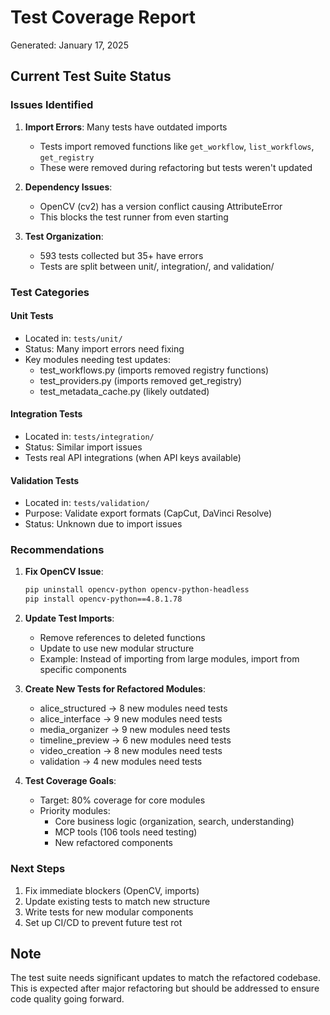 # Test Coverage Report
Generated: January 17, 2025

## Current Test Suite Status

### Issues Identified

1. **Import Errors**: Many tests have outdated imports
   - Tests import removed functions like `get_workflow`, `list_workflows`, `get_registry`
   - These were removed during refactoring but tests weren't updated

2. **Dependency Issues**: 
   - OpenCV (cv2) has a version conflict causing AttributeError
   - This blocks the test runner from even starting

3. **Test Organization**:
   - 593 tests collected but 35+ have errors
   - Tests are split between unit/, integration/, and validation/

### Test Categories

#### Unit Tests
- Located in: `tests/unit/`
- Status: Many import errors need fixing
- Key modules needing test updates:
  - test_workflows.py (imports removed registry functions)
  - test_providers.py (imports removed get_registry)
  - test_metadata_cache.py (likely outdated)

#### Integration Tests  
- Located in: `tests/integration/`
- Status: Similar import issues
- Tests real API integrations (when API keys available)

#### Validation Tests
- Located in: `tests/validation/`
- Purpose: Validate export formats (CapCut, DaVinci Resolve)
- Status: Unknown due to import issues

### Recommendations

1. **Fix OpenCV Issue**:
   ```bash
   pip uninstall opencv-python opencv-python-headless
   pip install opencv-python==4.8.1.78
   ```

2. **Update Test Imports**:
   - Remove references to deleted functions
   - Update to use new modular structure
   - Example: Instead of importing from large modules, import from specific components

3. **Create New Tests for Refactored Modules**:
   - alice_structured → 8 new modules need tests
   - alice_interface → 9 new modules need tests  
   - media_organizer → 9 new modules need tests
   - timeline_preview → 6 new modules need tests
   - video_creation → 8 new modules need tests
   - validation → 4 new modules need tests

4. **Test Coverage Goals**:
   - Target: 80% coverage for core modules
   - Priority modules:
     - Core business logic (organization, search, understanding)
     - MCP tools (106 tools need testing)
     - New refactored components

### Next Steps

1. Fix immediate blockers (OpenCV, imports)
2. Update existing tests to match new structure
3. Write tests for new modular components
4. Set up CI/CD to prevent future test rot

## Note

The test suite needs significant updates to match the refactored codebase. This is expected after major refactoring but should be addressed to ensure code quality going forward.